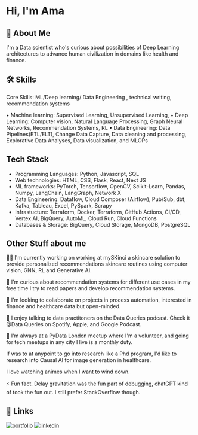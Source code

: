 
# Hi, I'm Ama 


## 🚀 About Me
I'm a Data scientist who's curious about possibilities of Deep Learning architectures to advance human civilization in domains like health and finance. 



## 🛠 Skills
Core Skills: ML/Deep learning/ Data Engineering , technical writing, recommendation systems

•	Machine learning: Supervised Learning, Unsupervised Learning, 
• Deep Learning: Computer vision, Natural Language Processing, Graph Neural Networks, Recommendation Systems, RL
•	Data Engineering: Data Pipelines(ETL/ELT), Change Data Capture, Data cleaning and processing, Explorative Data Analyses, Data visualization, and MLOPs



## Tech Stack

- Programming Languages: Python, Javascript,  SQL
- Web technologies: HTML, CSS,  Flask, React, Next JS
- ML frameworks: PyTorch, Tensorflow, OpenCV, Scikit-Learn, Pandas, Numpy, LangChain, LangGraph, Network X
- Data Engineering: Dataflow, Cloud Composer (Airflow), Pub/Sub, dbt, Kafka, Tableau, Excel,  PySpark, Scrapy
- Infrastucture: Terraform, Docker, Terraform, GitHub Actions, CI/CD, Vertex AI, BigQuery,  AutoML, Cloud Run, Cloud Functions
- Databases & Storage: BigQuery, Cloud Storage, MongoDB, PostgreSQL


## Other Stuff about me
👩‍💻 I'm currently working on working at mySKinci a skincare solution to provide personalized recommendations skincare routines using computer vision, GNN, RL and Generative AI.

🧠 I'm curious about recommendation systems for different use cases in my free time I try to read papers and develop recommendation systems. 

🤝 I'm looking to collaborate on projects in process automation, interested in finance and healthcare data but open-minded.

🎤 I enjoy talking to data practitoners on the Data Queries podcast. Check it @Data Queries on Spotify, Apple, and Google Podcast.

🔄 I'm always at a PyData London meetup where I'm a volunteer, and going for tech meetups in any city I live is a monthly duty. 

If was to at anypoint to go into research like a Phd program, I'd like to research into Causal AI for image generation in healthcare. 

I love watching animes when I want to wind down. 

⚡️ Fun fact. Delay gravitation was the fun part of debugging, chatGPT kind of took the fun out. I still prefer StackOverflow though. 

## 🔗 Links
[![portfolio](https://img.shields.io/badge/my_portfolio-000?style=for-the-badge&logo=ko-fi&logoColor=white)](https://amaboh.com/)
[![linkedin](https://img.shields.io/badge/linkedin-0A66C2?style=for-the-badge&logo=linkedin&logoColor=white)](https://www.linkedin.com/in/amaboh)



